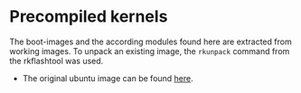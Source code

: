 Precompiled kernels
===================

The boot-images and the according modules found here are extracted from working images.
To unpack an existing image, the `rkunpack` command from the rkflashtool was used.

* The original ubuntu image can be found [here](http://dl.radxa.com/rock_pro/images/ubuntu/nand/radxa_rock_pro_ubuntu_13.09_desktop_141124_nand.zip). 
